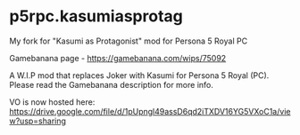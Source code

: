 # p5rpc.kasumiasprotag
My fork for "Kasumi as Protagonist" mod for Persona 5 Royal PC

Gamebanana page - https://gamebanana.com/wips/75092

A W.I.P mod that replaces Joker with Kasumi for Persona 5 Royal (PC). Please read the Gamebanana description for more info.

VO is now hosted here: https://drive.google.com/file/d/1pUpngl49assD6qd2iTXDV16YG5VXoC1a/view?usp=sharing
